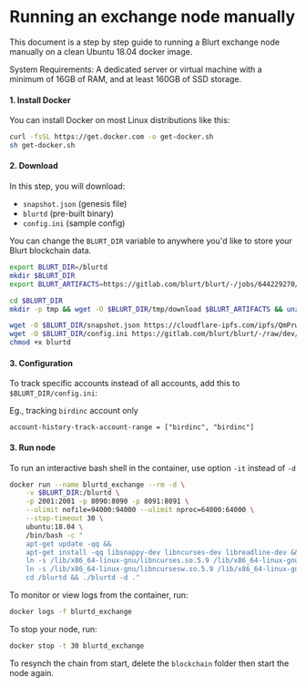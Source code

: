 # Running an exchange node manually

This document is a step by step guide to running a Blurt exchange node manually on a clean Ubuntu 18.04 docker image.

System Requirements: 
A dedicated server or virtual machine with a minimum of 16GB of RAM, and at least 160GB of SSD storage.


#### 1. Install Docker
You can install Docker on most Linux distributions like this:

```bash
curl -fsSL https://get.docker.com -o get-docker.sh
sh get-docker.sh
```


#### 2. Download 
In this step, you will download:

- `snapshot.json` (genesis file)
- `blurtd` (pre-built binary)
- `config.ini` (sample config)

You can change the `BLURT_DIR` variable to anywhere you'd like to store your Blurt blockchain data. 

```bash
export BLURT_DIR=/blurtd
mkdir $BLURT_DIR
export BLURT_ARTIFACTS=https://gitlab.com/blurt/blurt/-/jobs/644229270/artifacts/download

cd $BLURT_DIR
mkdir -p tmp && wget -O $BLURT_DIR/tmp/download $BLURT_ARTIFACTS && unzip $BLURT_DIR/tmp/download -d $BLURT_DIR/tmp/ && mv $BLURT_DIR/tmp/build/programs/blurtd/blurtd ./ && rm -rf tmp

wget -O $BLURT_DIR/snapshot.json https://cloudflare-ipfs.com/ipfs/QmPrwVpwe4Ya46CN9LXNnrUdWvaDLMwFetMUdpcdpjFbyu
wget -O $BLURT_DIR/config.ini https://gitlab.com/blurt/blurt/-/raw/dev/doc/exchange_config.ini
chmod +x blurtd
```

#### 3. Configuration

To track specific accounts instead of all accounts, add this to `$BLURT_DIR/config.ini`:

Eg., tracking `birdinc` account only

```
account-history-track-account-range = ["birdinc", "birdinc"]
```

#### 3. Run node

To run an interactive bash shell in the container, use option `-it` instead of `-d`

```bash
docker run --name blurtd_exchange --rm -d \
    -v $BLURT_DIR:/blurtd \
    -p 2001:2001 -p 8090:8090 -p 8091:8091 \
    --ulimit nofile=94000:94000 --ulimit nproc=64000:64000 \
    --stop-timeout 30 \
    ubuntu:18.04 \
    /bin/bash -c "
    apt-get update -qq && 
    apt-get install -qq libsnappy-dev libncurses-dev libreadline-dev && 
    ln -s /lib/x86_64-linux-gnu/libncurses.so.5.9 /lib/x86_64-linux-gnu/libncurses.so.6 && 
    ln -s /lib/x86_64-linux-gnu/libncursesw.so.5.9 /lib/x86_64-linux-gnu/libtinfo.so.6 && 
    cd /blurtd && ./blurtd -d ."
```

To monitor or view logs from the container, run:

```bash
docker logs -f blurtd_exchange
```

To stop your node, run:

```bash
docker stop -t 30 blurtd_exchange
```

To resynch the chain from start, delete the `blockchain` folder then start the node again.
